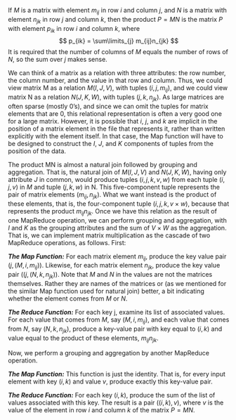 If $M$ is a matrix with element $m_{ij}$ in row $i$ and column $j$, and $N$ is a matrix with element $n_{jk}$ in row $j$ and column $k$, then the product $P = MN$ is the matrix $P$ with element $p_{ik}$ in row $i$ and column $k$, where
$$
	p_{ik} = \sum\limits_{j} m_{ij}n_{jk}
$$
It is required that the number of columns of $M$ equals the number of rows of $N$, so the sum over $j$ makes sense.

We can think of a matrix as a relation with three attributes: the row number, the column number, and the value in that row and column. Thus, we could view matrix M as a relation $M(I, J, V )$, with tuples $(i, j, m_{ij})$, and we could view matrix N as a relation $N(J, K, W)$, with tuples $(j, k, n_{jk})$. As large matrices are often sparse (mostly 0’s), and since we can omit the tuples for matrix elements that are 0, this relational representation is often a very good one for a large matrix. However, it is possible that $i$, $j$, and $k$ are implicit in the position of a matrix element in the file that represents it, rather than written explicitly with the element itself. In that case, the Map function will have to be designed to construct the $I$, $J$, and $K$ components of tuples from the position of the data.

The product MN is almost a natural join followed by grouping and aggregation. That is, the natural join of $M(I, J, V )$ and $N(J, K, W)$, having only attribute $J$ in common, would produce tuples $(i, j, k, v, w)$ from each tuple $(i, j, v)$ in $M$ and tuple $(j, k, w)$ in N. This five-component tuple represents the pair of matrix elements $(m_{ij}, n_{jk})$. What we want instead is the product of these elements, that is, the four-component tuple $(i, j, k, v \times w)$, because that represents the product $m_{ij}n_{jk}$. Once we have this relation as the result of one MapReduce operation, we can perform grouping and aggregation, with $I$ and $K$ as the grouping attributes and the sum of $V \times W$ as the aggregation. That is, we can implement matrix multiplication as the cascade of two MapReduce operations, as follows. First:

***The Map Function:*** For each matrix element $m_{ij}$, produce the key value pair $(j, (M, i, m_{ij}))$. Likewise, for each matrix element $n_{jk}$, produce the key value pair $((j, (N, k, n_{jk}))$. Note that $M$ and $N$ in the values are not the matrices themselves. Rather they are names of the matrices or (as we mentioned for the similar Map function used for natural join) better, a bit indicating whether the element comes from $M$ or $N$.

***The Reduce Function:*** For each key j, examine its list of associated values.
For each value that comes from $M$, say $(M, i, m_{ij})$, and each value that comes from $N$, say $(N, k, n_{jk})$, produce a key-value pair with key equal to $(i, k)$ and value equal to the product of these elements, $m_{ij}n_{jk}$.

Now, we perform a grouping and aggregation by another MapReduce operation.

***The Map Function:*** This function is just the identity. That is, for every input element with key $(i, k)$ and value $v$, produce exactly this key-value pair.

***The Reduce Function:*** For each key $(i, k)$, produce the sum of the list of values associated with this key. The result is a pair $((i, k), v)$, where $v$ is the value of the element in row $i$ and column $k$ of the matrix $P = MN$.